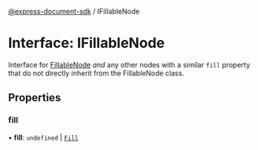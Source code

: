 [@express-document-sdk](../overview.md) / IFillableNode

# Interface: IFillableNode

Interface for [FillableNode](../classes/FillableNode.md) _and_ any other nodes with a similar `fill` property that do not directly inherit from
the FillableNode class.

## Properties

### fill

• **fill**: `undefined` \| [`Fill`](Fill.md)
